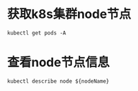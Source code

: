 # 获取k8s集群node节点
```
kubectl get pods -A
```

# 查看node节点信息
```
kubectl describe node ${nodeName}
```
